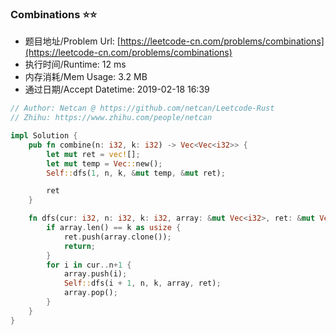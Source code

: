 
### Combinations :star::star:
- 题目地址/Problem Url: [https://leetcode-cn.com/problems/combinations](https://leetcode-cn.com/problems/combinations)
- 执行时间/Runtime: 12 ms 
- 内存消耗/Mem Usage: 3.2 MB
- 通过日期/Accept Datetime: 2019-02-18 16:39

```rust
// Author: Netcan @ https://github.com/netcan/Leetcode-Rust
// Zhihu: https://www.zhihu.com/people/netcan

impl Solution {
    pub fn combine(n: i32, k: i32) -> Vec<Vec<i32>> {
        let mut ret = vec![];
        let mut temp = Vec::new();
        Self::dfs(1, n, k, &mut temp, &mut ret);

        ret
    }

    fn dfs(cur: i32, n: i32, k: i32, array: &mut Vec<i32>, ret: &mut Vec<Vec<i32>>) {
        if array.len() == k as usize {
            ret.push(array.clone());
            return;
        }
        for i in cur..n+1 {
            array.push(i);
            Self::dfs(i + 1, n, k, array, ret);
            array.pop();
        }
    }
}


```
